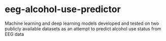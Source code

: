 # eeg-alcohol-use-predictor
Machine learning and deep learning models developed and tested on two publicly available datasets as an attempt to predict alcohol use status from EEG data
